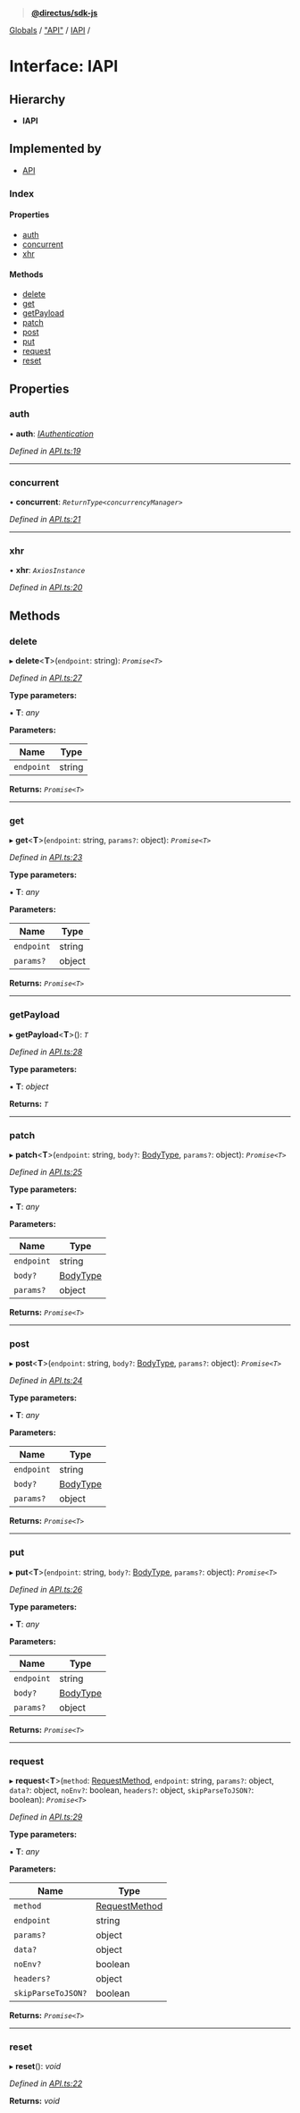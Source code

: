 > **[@directus/sdk-js](../README.md)**

[Globals](../README.md) / ["API"](../modules/_api_.md) / [IAPI](_api_.iapi.md) /

# Interface: IAPI

## Hierarchy

* **IAPI**

## Implemented by

* [API](../classes/_api_.api.md)

### Index

#### Properties

* [auth](_api_.iapi.md#auth)
* [concurrent](_api_.iapi.md#concurrent)
* [xhr](_api_.iapi.md#xhr)

#### Methods

* [delete](_api_.iapi.md#delete)
* [get](_api_.iapi.md#get)
* [getPayload](_api_.iapi.md#getpayload)
* [patch](_api_.iapi.md#patch)
* [post](_api_.iapi.md#post)
* [put](_api_.iapi.md#put)
* [request](_api_.iapi.md#request)
* [reset](_api_.iapi.md#reset)

## Properties

###  auth

• **auth**: *[IAuthentication](_authentication_.iauthentication.md)*

*Defined in [API.ts:19](https://github.com/janbiasi/sdk-js/blob/b445ae7/src/API.ts#L19)*

___

###  concurrent

• **concurrent**: *`ReturnType<concurrencyManager>`*

*Defined in [API.ts:21](https://github.com/janbiasi/sdk-js/blob/b445ae7/src/API.ts#L21)*

___

###  xhr

• **xhr**: *`AxiosInstance`*

*Defined in [API.ts:20](https://github.com/janbiasi/sdk-js/blob/b445ae7/src/API.ts#L20)*

## Methods

###  delete

▸ **delete**<**T**>(`endpoint`: string): *`Promise<T>`*

*Defined in [API.ts:27](https://github.com/janbiasi/sdk-js/blob/b445ae7/src/API.ts#L27)*

**Type parameters:**

▪ **T**: *any*

**Parameters:**

Name | Type |
------ | ------ |
`endpoint` | string |

**Returns:** *`Promise<T>`*

___

###  get

▸ **get**<**T**>(`endpoint`: string, `params?`: object): *`Promise<T>`*

*Defined in [API.ts:23](https://github.com/janbiasi/sdk-js/blob/b445ae7/src/API.ts#L23)*

**Type parameters:**

▪ **T**: *any*

**Parameters:**

Name | Type |
------ | ------ |
`endpoint` | string |
`params?` | object |

**Returns:** *`Promise<T>`*

___

###  getPayload

▸ **getPayload**<**T**>(): *`T`*

*Defined in [API.ts:28](https://github.com/janbiasi/sdk-js/blob/b445ae7/src/API.ts#L28)*

**Type parameters:**

▪ **T**: *object*

**Returns:** *`T`*

___

###  patch

▸ **patch**<**T**>(`endpoint`: string, `body?`: [BodyType](../modules/_schemes_http_body_.md#bodytype), `params?`: object): *`Promise<T>`*

*Defined in [API.ts:25](https://github.com/janbiasi/sdk-js/blob/b445ae7/src/API.ts#L25)*

**Type parameters:**

▪ **T**: *any*

**Parameters:**

Name | Type |
------ | ------ |
`endpoint` | string |
`body?` | [BodyType](../modules/_schemes_http_body_.md#bodytype) |
`params?` | object |

**Returns:** *`Promise<T>`*

___

###  post

▸ **post**<**T**>(`endpoint`: string, `body?`: [BodyType](../modules/_schemes_http_body_.md#bodytype), `params?`: object): *`Promise<T>`*

*Defined in [API.ts:24](https://github.com/janbiasi/sdk-js/blob/b445ae7/src/API.ts#L24)*

**Type parameters:**

▪ **T**: *any*

**Parameters:**

Name | Type |
------ | ------ |
`endpoint` | string |
`body?` | [BodyType](../modules/_schemes_http_body_.md#bodytype) |
`params?` | object |

**Returns:** *`Promise<T>`*

___

###  put

▸ **put**<**T**>(`endpoint`: string, `body?`: [BodyType](../modules/_schemes_http_body_.md#bodytype), `params?`: object): *`Promise<T>`*

*Defined in [API.ts:26](https://github.com/janbiasi/sdk-js/blob/b445ae7/src/API.ts#L26)*

**Type parameters:**

▪ **T**: *any*

**Parameters:**

Name | Type |
------ | ------ |
`endpoint` | string |
`body?` | [BodyType](../modules/_schemes_http_body_.md#bodytype) |
`params?` | object |

**Returns:** *`Promise<T>`*

___

###  request

▸ **request**<**T**>(`method`: [RequestMethod](../modules/_schemes_http_request_.md#requestmethod), `endpoint`: string, `params?`: object, `data?`: object, `noEnv?`: boolean, `headers?`: object, `skipParseToJSON?`: boolean): *`Promise<T>`*

*Defined in [API.ts:29](https://github.com/janbiasi/sdk-js/blob/b445ae7/src/API.ts#L29)*

**Type parameters:**

▪ **T**: *any*

**Parameters:**

Name | Type |
------ | ------ |
`method` | [RequestMethod](../modules/_schemes_http_request_.md#requestmethod) |
`endpoint` | string |
`params?` | object |
`data?` | object |
`noEnv?` | boolean |
`headers?` | object |
`skipParseToJSON?` | boolean |

**Returns:** *`Promise<T>`*

___

###  reset

▸ **reset**(): *void*

*Defined in [API.ts:22](https://github.com/janbiasi/sdk-js/blob/b445ae7/src/API.ts#L22)*

**Returns:** *void*